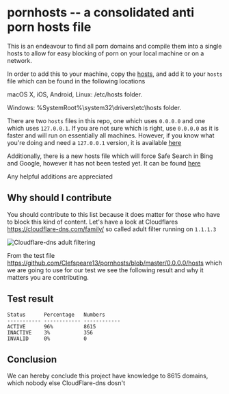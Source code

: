 # pornhosts -- a consolidated anti porn hosts file

This is an endeavour to find all porn domains and compile them into a single hosts to allow for easy blocking of porn on your local machine or on a network.

In order to add this to your machine, copy the  [hosts](https://raw.githubusercontent.com/Clefspeare13/pornhosts/master/0.0.0.0/hosts), and add it to your ```hosts``` file which can be found in the following locations

macOS X, iOS, Android, Linux: /etc/hosts folder.

Windows: %SystemRoot%\system32\drivers\etc\hosts folder.

There are two ```hosts``` files in this repo, one which uses ```0.0.0.0``` and one which uses ```127.0.0.1```. If you are not sure which is right, use ```0.0.0.0``` as it is faster and will run on essentially all machines. However, if you know what you're doing and need a ```127.0.0.1``` version, it is available [here](https://raw.githubusercontent.com/Clefspeare13/pornhosts/master/127.0.0.1/hosts)

Additionally, there is a new hosts file which will force Safe Search in Bing and Google, however it has not been tested yet. It can be found [here](https://raw.githubusercontent.com/Clefspeare13/pornhosts/master/0.0.0.0%20%2B%20SafeSearch%20(beta)/hosts)

Any helpful additions are appreciated

## Why should I contribute
You should contribute to this list because it does matter for those who have to block this kind of content.
Let's have a look at Cloudflares <https://cloudflare-dns.com/family/> so called adult filter running on `1.1.1.3`

![Cloudflare-dns adult filtering](https://www.mypdns.com/file/data/lethgvoookfqugdffqjk/PHID-FILE-fsnlpmklbe5rnalbjlip/preview-image.png)

From the test file <https://github.com/Clefspeare13/pornhosts/blob/master/0.0.0.0/hosts> which we are going to use for our test we see the following result and why it matters you are contributing.

## Test result

```
Status      Percentage   Numbers     
----------- ------------ ------------
ACTIVE      96%          8615        
INACTIVE    3%           356         
INVALID     0%           0           
```

## Conclusion
We can hereby conclude this project have knowledge to 8615 domains, which nobody else CloudFlare-dns dosn't
